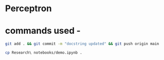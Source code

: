 # Perceptron

# commands used -

```bash
git add . && git commit -m "docstring updated" && git push origin main
```
```bash
cp Research\ notebooks/demo.ipynb .
```